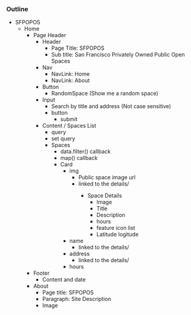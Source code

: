### Outline
- SFPOPOS
  - Home
    - Page Header
        - Header
            - Page Title: SFPOPOS
            - Sub title: San Francisco Privately Owned Public Open Spaces
        - Nav
            - NavLink: Home
            - NavLink: About
        - Button
            - RandomSpace (Show me a random space)
        - Input
            - Search by title and address (Not case sensitive)
            - button
                - submit
        - Content / Spaces List
            - query
            - set query
            - Spaces
                - data.filter() callback
                - map() callback
                - Card
                    - img
                        - Public space image url
                        - linked to the details/<id>
                            - Space Details
                                - Image
                                - Title
                                - Description
                                - hours
                                - feature icon list 
                                - Latitude logitude
                    - name
                        - linked to the details/<id>
                    - address
                        - linked to the details/<id>
                    - hours
    - Footer
        - Content and date
    - About
        - Page title: SFPOPOS
        - Paragraph: Site Description
        - Image
    
        


        
    
